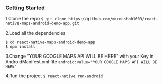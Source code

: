 ### Getting Started

1.Clone the repo
`$ git clone https://github.com/mironshoh1603/react-native-maps-android-demo-app.git`

2.Load all the dependencies

```
$ cd react-native-maps-android-demo-app
$ npm install
```

3.Change "YOUR GOOGLE MAPS API WILL BE HERE" with your Key in AndroidManifest.xml file
`android:value="YOUR GOOGLE MAPS API WILL BE HERE"`

4.Run the project
`$ react-native run-android`
